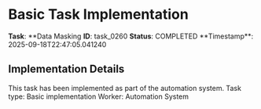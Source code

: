 # Basic Task Implementation

**Task**: **Data Masking
**ID**: task_0260
**Status**: COMPLETED
**Timestamp\*\*: 2025-09-18T22:47:05.041240

## Implementation Details

This task has been implemented as part of the automation system.
Task type: Basic implementation
Worker: Automation System
